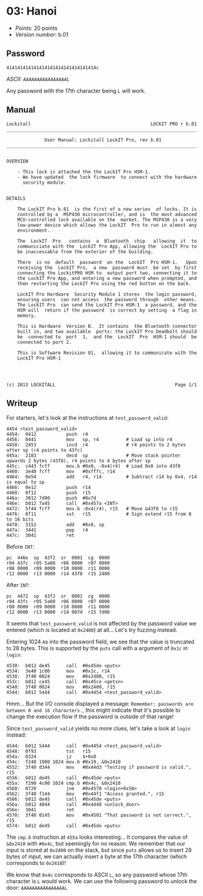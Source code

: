 # 03: Hanoi

- _Points:_ 20 points
- _Version number_: b.01

## Password

```
414141414141414141414141414141414c
```

_ASCII: `AAAAAAAAAAAAAAAAL`_

Any password with the 17th character being `L` will work.

## Manual

```
Lockitall                                            LOCKIT PRO r b.01
______________________________________________________________________

              User Manual: Lockitall LockIT Pro, rev b.01
______________________________________________________________________


OVERVIEW

    - This lock is attached the the LockIT Pro HSM-1.
    - We have updated  the lock firmware  to connect with the hardware
      security module.


DETAILS

    The LockIT Pro b.01  is the first of a new series  of locks. It is
    controlled by a  MSP430 microcontroller, and is  the most advanced
    MCU-controlled lock available on the  market. The MSP430 is a very
    low-power device which allows the LockIT  Pro to run in almost any
    environment.

    The  LockIT  Pro   contains  a  Bluetooth  chip   allowing  it  to
    communiciate with the  LockIT Pro App, allowing the  LockIT Pro to
    be inaccessable from the exterior of the building.

    There  is no  default  password  on the  LockIT  Pro HSM-1.   Upon
    receiving the  LockIT Pro,  a new  password must  be set  by first
    connecting the LockitPRO HSM to  output port two, connecting it to
    the LockIT Pro App, and entering a new password when prompted, and
    then restarting the LockIT Pro using the red button on the back.

    LockIT Pro Hardware  Security Module 1 stores  the login password,
    ensuring users  can not access  the password through  other means.
    The LockIT Pro  can send the LockIT Pro HSM-1  a password, and the
    HSM will  return if the password  is correct by setting  a flag in
    memory.

    This is Hardware  Version B.  It contains  the Bluetooth connector
    built in, and two available  ports: the LockIT Pro Deadbolt should
    be  connected to  port  1,  and the  LockIT  Pro  HSM-1 should  be
    connected to port 2.

    This is Software Revision 01,  allowing it to communicate with the
    LockIT Pro HSM-1




(c) 2013 LOCKITALL                                            Page 1/1
```

## Writeup

For starters, let's look at the instructions at `test_password_valid`:

```
4454 <test_password_valid>
4454:  0412           push  r4
4456:  0441           mov   sp, r4          # Load sp into r4
4458:  2453           incd  r4              # r4 points to 2 bytes after sp (r4 points to 43fc)
445a:  2183           decd  sp              # Move stack pointer upwards 2 bytes (43f8), r4 points to 4 bytes after sp
445c:  c443 fcff      mov.b #0x0, -0x4(r4)  # Load 0x0 into 43f8
4460:  3e40 fcff      mov   #0xfffc, r14
4464:  0e54           add   r4, r14         # Subtract r14 by 0x4, r14 is equal to sp
4466:  0e12           push  r14
4468:  0f12           push  r15
446a:  3012 7d00      push  #0x7d
446e:  b012 7a45      call  #0x457a <INT>
4472:  5f44 fcff      mov.b -0x4(r4), r15   # Move &43f8 to r15
4476:  8f11           sxt   r15             # Sign extend r15 from 8 to 16 bits
4478:  3152           add   #0x8, sp
447a:  3441           pop   r4
447c:  3041           ret
```

Before `INT`:

```
pc  446e  sp  43f2  sr  0001  cg  0000
r04 43fc  r05 5a08  r06 0000  r07 0000
r08 0000  r09 0000  r10 0000  r11 0000
r12 0000  r13 0000  r14 43f8  r15 2400
```

After `INT`:

```
pc  4472  sp  43f2  sr  0001  cg  0000
r04 43fc  r05 5a08  r06 0000  r07 0000
r08 0000  r09 0000  r10 0000  r11 0000
r12 0000  r13 0000  r14 007d  r15 7d00
```

It seems that `test_password_valid` is not affected by the password value we entered (which is located at `0x2400`) at all... Let's try fuzzing instead.

Entering 1024 `A`s into the password field, we see that the value is truncated to 28 bytes. This is supported by the `puts` call with a argument of `0x1c` in `login`:

```
4530:  b012 de45      call  #0x45de <puts>
4534:  3e40 1c00      mov   #0x1c, r14
4538:  3f40 0024      mov   #0x2400, r15
453c:  b012 ce45      call  #0x45ce <getsn>
4540:  3f40 0024      mov   #0x2400, r15
4544:  b012 5444      call  #0x4454 <test_password_valid>
```

Hmm... But the I/O console displayed a message: `Remember: passwords are between 8 and 16 characters.`, this might indicate that it's possible to change the execution flow if the password is outside of that range!

Since `test_password_valid` yields no more clues, let's take a look at `login` instead:

```
4544:  b012 5444      call  #0x4454 <test_password_valid>
4548:  0f93           tst   r15
454a:  0324           jz    $+0x8
454c:  f240 1900 1024 mov.b #0x19, &0x2410
4552:  3f40 d344      mov   #0x44d3 "Testing if password is valid.", r15
4556:  b012 de45      call  #0x45de <puts>
455a:  f290 4c00 1024 cmp.b #0x4c, &0x2410
4560:  0720           jne   #0x4570 <login+0x50>
4562:  3f40 f144      mov   #0x44f1 "Access granted.", r15
4566:  b012 de45      call  #0x45de <puts>
456a:  b012 4844      call  #0x4448 <unlock_door>
456e:  3041           ret
4570:  3f40 0145      mov   #0x4501 "That password is not correct.", r15
4574:  b012 de45      call  #0x45de <puts>
```

The `cmp.b` instruction at `455a` looks interesting... It compares the value of `&0x2410` with `#0x4c`, but seemingly for no reason. We remember that our input is stored at `0x2400` on the stack, but since `puts` allows us to insert 28 bytes of input, we can actually insert a byte at the 17th character (which corresponds to `0x2410`)!

We know that `0x4c` corresponds to ASCII `L`, so any password whose 17th character is `L` would work. We can use the following password to unlock the door: `AAAAAAAAAAAAAAAAL`
